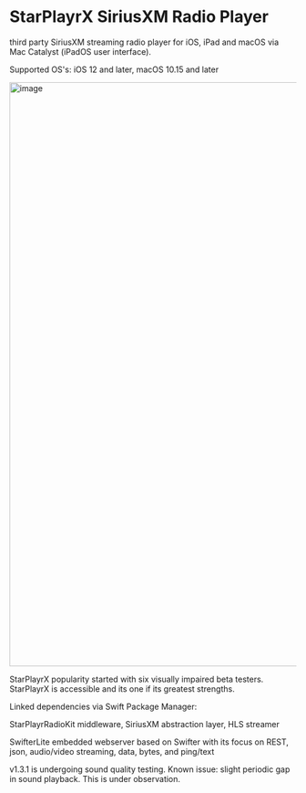 # StarPlayrX SiriusXM Radio Player

third party SiriusXM streaming radio player for iOS, iPad and macOS via Mac Catalyst (iPadOS user interface).

Supported OS's: iOS 12 and later, macOS 10.15 and later

<img width="1024" alt="image" src="https://user-images.githubusercontent.com/52664524/189545893-051dd464-0987-4a47-a3de-3e27a60b35cc.png">

StarPlayrX popularity started with six visually impaired beta testers. StarPlayrX is accessible and its one if its greatest strengths.

Linked dependencies via Swift Package Manager:

StarPlayrRadioKit middleware, SiriusXM abstraction layer, HLS streamer

SwifterLite embedded webserver based on Swifter with its focus on REST, json, audio/video streaming, data, bytes, and ping/text

v1.3.1 is undergoing sound quality testing. Known issue: slight periodic gap in sound playback. This is under observation.

